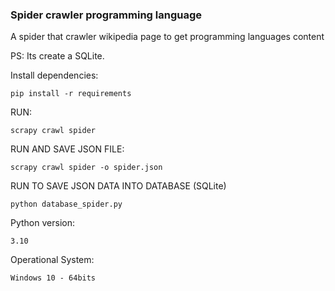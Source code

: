 ### Spider crawler programming language

A spider that crawler wikipedia page to get
programming languages content

PS: Its create a SQLite.

Install dependencies:

    pip install -r requirements

RUN:
    
    scrapy crawl spider

RUN AND SAVE JSON FILE:

    scrapy crawl spider -o spider.json

RUN TO SAVE JSON DATA INTO DATABASE (SQLite)

    python database_spider.py

Python version:
    
    3.10

Operational System:

    Windows 10 - 64bits
